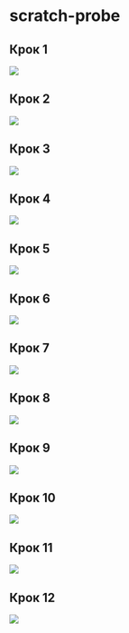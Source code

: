 # scratch-probe
## Крок 1
<img src = "img/Scratch1.jpg">  

## Крок 2
<img src = "img/Scratch2.jpg">  

## Крок 3
<img src = "img/Scratch3.jpg">  

## Крок 4
<img src = "img/Scratch4.jpg">  

## Крок 5
<img src = "img/Scratch5.jpg">  

## Крок 6
<img src = "img/Scratch6.jpg">  

## Крок 7
<img src = "img/Scratch7.jpg">  

## Крок 8
<img src = "img/Scratch8.jpg">  

## Крок 9
<img src = "img/Scratch9.jpg">  

## Крок 10
<img src = "img/Scratch10.jpg">  

## Крок 11
<img src = "img/Scratch11.jpg">  

## Крок 12
<img src = "img/Scratch12.jpg">  

